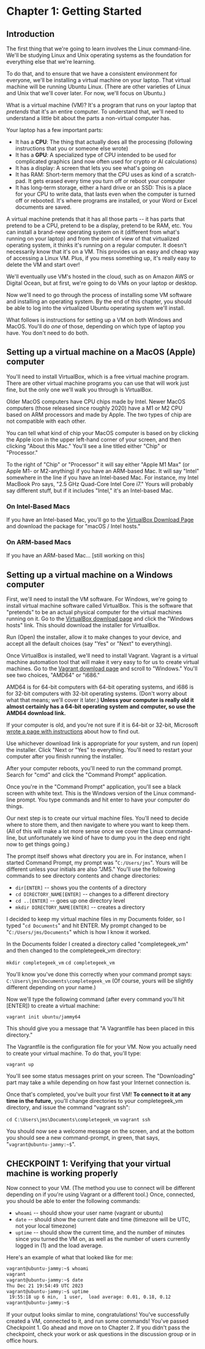 # Chapter 1: Getting Started

## Introduction

The first thing that we're going to learn involves the Linux command-line. We'll be studying Linux and Unix operating systems as the foundation for everything else that we're learning.

To do that, and to ensure that we have a consistent environment for everyone, we'll be installing a virtual machine on your laptop. That virtual machine will be running Ubuntu Linux. (There are other varieties of Linux and Unix that we'll cover later. For now, we'll focus on Ubuntu.)

What is a virtual machine (VM)? It's a program that runs on your laptop that *pretends* that it's an entire computer. To understand that, we'll need to understand a little bit about the parts a non-virtual computer has.

Your laptop has a few important parts:

* It has a **CPU**: The thing that actually does all the processing (following instructions that you or someone else wrote)
* It has a **GPU**: A specialized type of CPU intended to be used for complicated graphics (and now often used for crypto or AI calculations)
* It has a display: A screen that lets you see what's going on
* It has RAM: Short-term memory that the CPU uses as kind of a scratch-pad. It gets erased every time you turn off or reboot your computer
* It has long-term storage, either a hard drive or an SSD: This is a place for your CPU to write data, that lasts even when the computer is turned off or rebooted. It's where programs are installed, or your Word or Excel documents are saved.

A virtual machine pretends that it has all those parts -- it has parts that pretend to be a CPU, pretend to be a display, pretend to be RAM, etc. You can install a brand-new operating system on it (different from what's running on your laptop) and from the point of view of that virtualized operating system, it thinks it's running on a regular computer. It doesn't necessarily know that it's on a VM. This provides us an easy and cheap way of accessing a Linux VM. Plus, if you mess something up, it's really easy to delete the VM and start over!

We'll eventually use VM's hosted in the cloud, such as on Amazon AWS or Digital Ocean, but at first, we're going to do VMs on your laptop or desktop.

Now we'll need to go through the process of installing some VM software and installing an operating system. By the end of this chapter, you should be able to log into the virtualized Ubuntu operating system we'll install.

What follows is instructions for setting up a VM on both Windows and MacOS. You'll do *one* of those, depending on which type of laptop you have. You don't need to do both.

## Setting up a virtual machine on a MacOS (Apple) computer

You'll need to install VirtualBox, which is a free virtual machine program. There are other virtual machine programs you can use that will work just fine, but the only one we'll walk you through is VirtualBox.

Older MacOS computers have CPU chips made by Intel. Newer MacOS computers (those released since roughly 2020) have a M1 or M2 CPU based on ARM processors and made by Apple. The two types of chip are not compatible with each other.

You can tell what kind of chip your MacOS computer is based on by clicking the Apple icon in the upper left-hand corner of your screen, and then clicking "About this Mac." You'll see a line titled either "Chip" or "Processor."

To the right of "Chip" or "Processor" it will say either "Apple M1 Max" (or Apple M1- or M2-anything) if you have an ARM-based Mac. It will say "Intel" somewhere in the line if you have an Intel-based Mac. For instance, my Intel MacBook Pro says, "2.5 GHz Quad-Core Intel Core i7." Yours will probably say different stuff, but if it includes "Intel," it's an Intel-based Mac.

### On Intel-Based Macs

If you have an Intel-based Mac, you'll go to the [VirtualBox Download Page](https://www.virtualbox.org/wiki/Downloads) and download the package for "macOS / Intel hosts."

### On ARM-based Macs

If you have an ARM-based Mac... [still working on this]

## Setting up a virtual machine on a Windows computer

First, we'll need to install the VM software. For Windows, we're going to install virtual machine software called VirtualBox. This is the software that "pretends" to be an actual physical computer for the virtual machines running on it. Go to the [VirtualBox download page](https://www.virtualbox.org/wiki/Downloads) and click the "Windows hosts" link. This should download the installer for VirtualBox.

Run (Open) the installer, allow it to make changes to your device, and accept all the default choices (say "Yes" or "Next" to everything).

Once VirtualBox is installed, we'll need to install Vagrant. Vagrant is a virtual machine automation tool that will make it very easy to for us to create virtual machines. Go to the [Vagrant download page](https://developer.hashicorp.com/vagrant/downloads) and scroll to "Windows." You'll see two choices, "AMD64" or "i686."

AMD64 is for 64-bit computers with 64-bit operating systems, and i686 is for 32-bit computers with 32-bit operating systems. (Don't worry about what that means; we'll cover it later.) **Unless your computer is really old it almost certainly has a 64-bit operating system and computer, so use the AMD64 download link.**

If your computer is old, and you're not sure if it is 64-bit or 32-bit, Microsoft [wrote a page with instructions](https://support.microsoft.com/en-us/windows/32-bit-and-64-bit-windows-frequently-asked-questions-c6ca9541-8dce-4d48-0415-94a3faa2e13d) about how to find out.

Use whichever download link is appropriate for your system, and run (open) the installer. Click "Next or "Yes" to everything. You'll need to restart your computer after you finish running the installer.

After your computer reboots, you'll need to run the command prompt. Search for "cmd" and click the "Command Prompt" application.

Once you're in the "Command Prompt" application, you'll see a black screen with white text. This is the Windows version of the Linux command-line prompt. You type commands and hit enter to have your computer do things.

Our next step is to create our virtual machine files. You'll need to decide where to store them, and then navigate to where you want to keep them. (All of this will make a lot more sense once we cover the Linux command-line, but unfortunately we kind of have to dump you in the deep end right now to get things going.)

The prompt itself shows what directory you are in. For instance, when I started Command Prompt, my prompt was "`C:/Users/jms`". Yours will be different unless your initials are also "JMS." You'll use the following commands to see directory contents and change directories:

* `dir[ENTER]` -- shows you the contents of a directory
* `cd DIRECTORY_NAME[ENTER]` -- changes to a different directory
* `cd ..[ENTER]` -- goes up one directory level
* `mkdir DIRECTORY_NAME[ENTER]` -- creates a directory

I decided to keep my virtual machine files in my Documents folder, so I typed "`cd Documents`" and hit ENTER. My prompt changed to be "`C:/Users/jms/Documents`" which is how I know it worked.

In the Documents folder I created a directory called "completegeek_vm" and then changed to the completegeek_vm directory:

`mkdir completegeek_vm`
`cd completegeek_vm`

You'll know you've done this correctly when your command prompt says:
`C:\Users\jms\Documents\completegeek_vm`
(Of course, yours will be slightly different depending on your name.)

Now we'll type the following command (after every command you'll hit [ENTER]) to create a virtual machine:

`vagrant init ubuntu/jammy64`

This should give you a message that "A Vagrantfile has been placed in this directory."

The Vagrantfile is the configuration file for your VM. Now you actually need to create your virtual machine. To do that, you'll type:

`vagrant up`

You'll see some status messages print on your screen. The "Downloading" part may take a while depending on how fast your Internet connection is.

Once that's completed, you've built your first VM! **To connect to it at any time in the future,** you'll change directories to your completegeek_vm directory, and issue the command "vagrant ssh":

`cd C:\Users\jms\Documents\completegeek_vm`
`vagrant ssh`

You should now see a welcome message on the screen, and at the bottom you should see a new command-prompt, in green, that says, "`vagrant@ubuntu-jammy:~$`".

## CHECKPOINT 1: Verifying that your virtual machine is working properly

Now connect to your VM. (The method you use to connect will be different depending on if you're using Vagrant or a different tool.) Once, connected, you should be able to enter the following commands:

* `whoami` -- should show your user name (vagrant or ubuntu)
* `date` -- should show the current date and time (timezone will be UTC, not your local timezone)
* `uptime` -- should show the current time, and the number of minutes since you turned the VM on, as well as the number of users currently logged in (1) and the load average.

Here's an example of what that looked like for me:

```bash
vagrant@ubuntu-jammy:~$ whoami
vagrant
vagrant@ubuntu-jammy:~$ date
Thu Dec 21 19:54:49 UTC 2023
vagrant@ubuntu-jammy:~$ uptime
 19:55:18 up 6 min,  1 user,  load average: 0.01, 0.18, 0.12
vagrant@ubuntu-jammy:~$
```

If your output looks similar to mine, congratulations! You've successfully created a VM, connected to it, and run some commands! You've passed Checkpoint 1. Go ahead and move on to Chapter 2. If you didn't pass the checkpoint, check your work or ask questions in the discussion group or in office hours.

